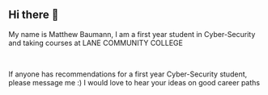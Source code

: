 ## Hi there 👋
<p>My name is Matthew Baumann, I am a first year student in Cyber-Security and taking courses at LANE COMMUNITY COLLEGE </p>
<br>
<p>If anyone has recommendations for a first year Cyber-Security student, please message me :) I would love to hear your ideas on good career paths</p>

<!--
**Masterofthegame-714/Masterofthegame-714** is a ✨ _special_ ✨ repository because its `README.md` (this file) appears on your GitHub profile.

Here are some ideas to get you started:

- 🔭 I’m currently working on ...
- 🌱 I’m currently learning ...
- 👯 I’m looking to collaborate on ...
- 🤔 I’m looking for help with ...
- 💬 Ask me about ...
- 📫 How to reach me: ...
- 😄 Pronouns: ...
- ⚡ Fun fact: ...
-->
